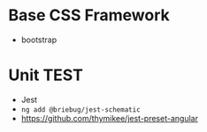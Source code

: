 # Base CSS Framework

- bootstrap

# Unit TEST

- Jest
- `ng add @briebug/jest-schematic`
- https://github.com/thymikee/jest-preset-angular
